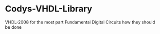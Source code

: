 # Codys-VHDL-Library
VHDL-2008 for the most part
Fundamental Digital Circuits how they should be done
